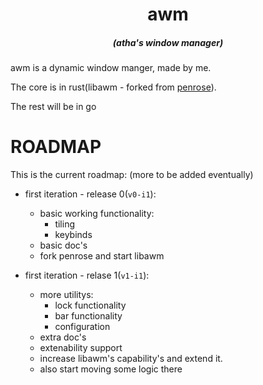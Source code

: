 
<h1 align="center">awm</h1>


<h5 align="center">(atha's window manager)</h1>

awm is a dynamic window manger, made by me.

The core is in rust(libawm - forked from [penrose](https://github.com/sminez/penrose)).

The rest will be in go


<h1>ROADMAP</h1>
This is the current roadmap:
(more to be added eventually)

- first iteration - release 0(`v0-i1`):
  - basic working functionality: 
    - tiling
    - keybinds
  - basic doc's
  - fork penrose and start libawm
  
- first iteration - relase 1(`v1-i1`):
    - more utilitys:
      - lock functionality
      - bar functionality
      - configuration
    - extra doc's
    - extenability support
    - increase libawm's capability's and extend it.
    - also start moving some logic there
